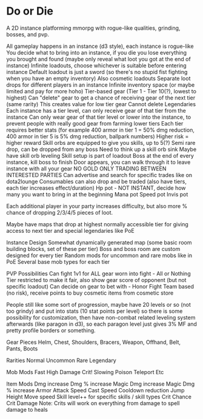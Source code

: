 Do or Die
==
A 2D instance platforming mmorpg with rogue-like qualities, grinding, bosses, and pvp.

All gameplay happens in an instance (d3 style), each instance is rogue-like
You decide what to bring into an instance, if you die you lose everything you brought and found (maybe only reveal what loot you got at the end of instance)
    Infinite loadouts, choose whichever is suitable before entering instance
    Default loadout is just a sword (so there's no stupid fist fighting when you have an empty inventory)
    Also cosmetic loadouts
Separate loot drops for different players in an instance
Infinite inventory space (or maybe limited and pay for more hoho)
Tier-based gear (Tier 1 - Tier 10(?), lowest to highest)
    Can "delete" gear to get a chance of receiving gear of the next tier (same rarity)
        This creates value for low tier gear
        Cannot delete Legendaries
Each instance has a tier level, can only receive gear of that tier from the instance
    Can only wear gear of that tier level or lower into the instance, to prevent people with really good gear from farming lower tiers
    Each tier requires better stats (for example 400 armor in tier 1 = 50% dmg reduction, 400 armor in tier 5 is 5% dmg reduction, ballpark numbers)
Higher risk = higher reward
Skill orbs are equipped to give you skills, up to 5(?)
    Semi rare drop, can be dropped from any boss
    Need to think up a skill orb sink
    Maybe have skill orb leveling
    Skill setup is part of loadout
Boss at the end of every instance, kill boss to finish
    Door appears, you can walk through it to leave instance with all your gear
NO GOLD ONLY TRADING BETWEEN INTERESTED PARTIES
    Can advertise and search for specific trades like on dota2lounge
Consumables can also drop and be traded (also have tiers, each tier increases effect/duration)
    Hp pot - NOT INSTANT, decide how many you want to bring in at the beginning
    Mana pot
    Speed pot
    Invis pot

Each additional player in your party increases difficulty, but also more % chance of dropping 2/3/4/5 pieces of loot.

Maybe have maps that drop at highest normally accessible tier for giving access to next tier and special legendaries like PoE

Instance Design
Somewhat dynamically generated map (some basic room building blocks, set of these per tier)
Boss and boss room are custom designed for every tier
Random mods for uncommon and rare mobs like in PoE
Several base mob types for each tier

PVP Possibilities
Can fight 1v1 for ALL gear worn into fight - All or Nothing
    Tier restricted to make it fair, also show gear score of opponent (but not specific loadout)
Can decide on gear to bet with - Honor Fight
Team based (no risk), receive points to buy cosmetic items from cosmetic store

People still like some sort of progression, maybe have 20 levels or so (not too grindy) and put into stats (10 stat points per level) so there is some possibility for customization, then have
non-combat related leveling system afterwards (like paragon in d3), so each paragon level just gives 3% MF and pretty profile borders or something.

Gear Pieces
Helm, Chest, Shoulders, Bracers, Weapon, Offhand, Belt, Pants, Boots

Rarities
Normal
Uncommon
Rare
Legendary

Mob Mods
Fast
High Damage
Crit!
Slowing
Poison
Teleport
Etc

Item Mods
Dmg increase
Dmg % increase
Magic Dmg increase
Magic Dmg % increase
Armor
Attack Speed
Cast Speed
Cooldown reduction
Jump Height
Move speed
Skill level++ for specific skills / skill types
Crit Chance
Crit Damage
    Note: Crits will work on everything from damage to spell damage to heals
